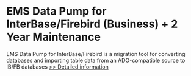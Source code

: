 # EMS Data Pump for InterBase/Firebird (Business) + 2 Year Maintenance
EMS Data Pump for InterBase/Firebird is a migration tool for converting databases and importing table data from an ADO-compatible source to IB/FB databases
[>> Detailed information](https://secure.shareit.com/shareit/product.html?productid=300068035&affiliateid=200057808)